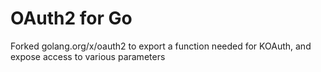 # OAuth2 for Go
Forked golang.org/x/oauth2 to export a function needed for KOAuth, and expose access to various parameters
